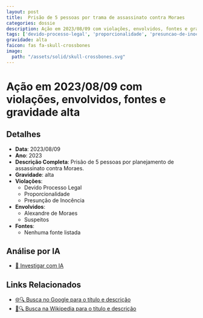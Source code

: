 ```yaml
---
layout: post
title:  Prisão de 5 pessoas por trama de assassinato contra Moraes
categories: dossie
description: Ação em 2023/08/09 com violações, envolvidos, fontes e gravidade alta
tags: ['devido-processo-legal', 'proporcionalidade', 'presuncao-de-inocencia', 'alexandre-de-moraes', 'suspeitos', 'gravidade-alta']
gravidade: alta
faicon: fas fa-skull-crossbones
image:
  path: "/assets/solid/skull-crossbones.svg"
---
```


# Ação em 2023/08/09 com violações, envolvidos, fontes e gravidade alta

## Detalhes
- **Data**: 2023/08/09
- **Ano**: 2023
- **Descrição Completa**: Prisão de 5 pessoas por planejamento de assassinato contra Moraes.
- **Gravidade**: alta <i class="fas fas fa-skull-crossbones fa-2x"></i>
- **Violações**:
  - Devido Processo Legal
  - Proporcionalidade
  - Presunção de Inocência
- **Envolvidos**:
  - Alexandre de Moraes
  - Suspeitos
- **Fontes**:
  - Nenhuma fonte listada

## Análise por IA
- [🤖 Investigar com IA](https://www.perplexity.ai/search?q=%22Alexandre%20de%20Moraes%22%20Pris%C3%A3o%20de%205%20pessoas%20por%20trama%20de%20assassinato%20contra%20Moraes%20Pris%C3%A3o%20de%205%20pessoas%20por%20planejamento%20de%20assassinato%20contra%20Moraes.%20Devido%20Processo%20Legal%20Proporcionalidade%20Presun%C3%A7%C3%A3o%20de%20Inoc%C3%AAncia%202023%20gravidade%20alta)

## Links Relacionados
- [🌐🔍 Busca no Google para o título e descrição](https://www.google.com/search?q=%22Alexandre%20de%20Moraes%22%20Pris%C3%A3o%20de%205%20pessoas%20por%20trama%20de%20assassinato%20contra%20Moraes%20Pris%C3%A3o%20de%205%20pessoas%20por%20planejamento%20de%20assassinato%20contra%20Moraes.%20Devido%20Processo%20Legal%20Proporcionalidade%20Presun%C3%A7%C3%A3o%20de%20Inoc%C3%AAncia%202023%20gravidade%20alta)
- [📖🔍 Busca na Wikipedia para o título e descrição](https://pt.wikipedia.org/w/index.php?search=%22Alexandre%20de%20Moraes%22%20Pris%C3%A3o%20de%205%20pessoas%20por%20trama%20de%20assassinato%20contra%20Moraes%20Pris%C3%A3o%20de%205%20pessoas%20por%20planejamento%20de%20assassinato%20contra%20Moraes.%20Devido%20Processo%20Legal%20Proporcionalidade%20Presun%C3%A7%C3%A3o%20de%20Inoc%C3%AAncia%202023%20gravidade%20alta)

